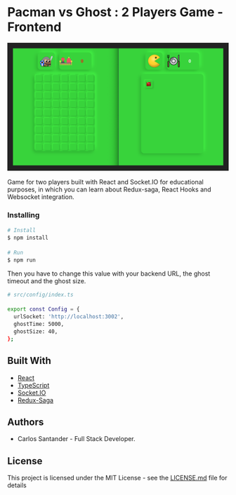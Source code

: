 # Pacman vs Ghost : 2 Players Game - Frontend

![Pacman VS Ghost](/pacmanvsghost.png)

Game for two players built with React and Socket.IO for educational purposes, in which you can learn about Redux-saga, React Hooks and Websocket integration.

### Installing

```bash
# Install
$ npm install

# Run
$ npm run
```

Then you have to change this value with your backend URL, the ghost timeout and the ghost size.

```bash
# src/config/index.ts

export const Config = {
  urlSocket: 'http://localhost:3002',
  ghostTime: 5000,
  ghostSize: 40,
};
```

## Built With

- [React](https://es.reactjs.org/)
- [TypeScript](https://www.typescriptlang.org/)
- [Socket.IO](https://socket.io/)
- [Redux-Saga](https://redux-saga.js.org/)

## Authors

- Carlos Santander - Full Stack Developer.

## License

This project is licensed under the MIT License - see the [LICENSE.md](LICENSE.md) file for details
